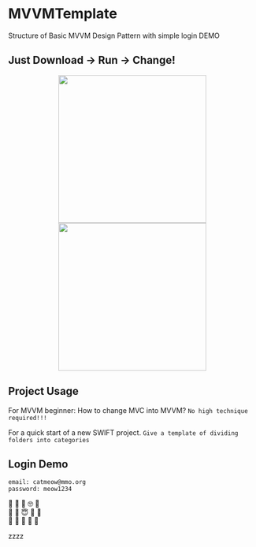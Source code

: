 # MVVMTemplate
Structure of Basic MVVM Design Pattern with simple login DEMO
## Just Download -> Run -> Change!
<p align="center" >
  <img src="https://user-images.githubusercontent.com/31400661/53999353-539b4180-4100-11e9-8af7-009b74ce55ef.png" width="300">
  <img src="https://user-images.githubusercontent.com/31400661/53999378-6b72c580-4100-11e9-986b-9f4f8ddd2a78.png" width="300">
</p>

Project Usage
------
For MVVM beginner: How to change MVC into MVVM?
`No high technique required!!!`

For a quick start of a new SWIFT project.
`Give a template of dividing folders into categories`

Login Demo
------
```
email: catmeow@mmo.org
password: meow1234
```
🤬 🧐 🤒 🤓 🤢   
🤮 🤧 😇 🤠 🤡   
🥳 🥴 🥺 🤥 🤭  

zzzz
